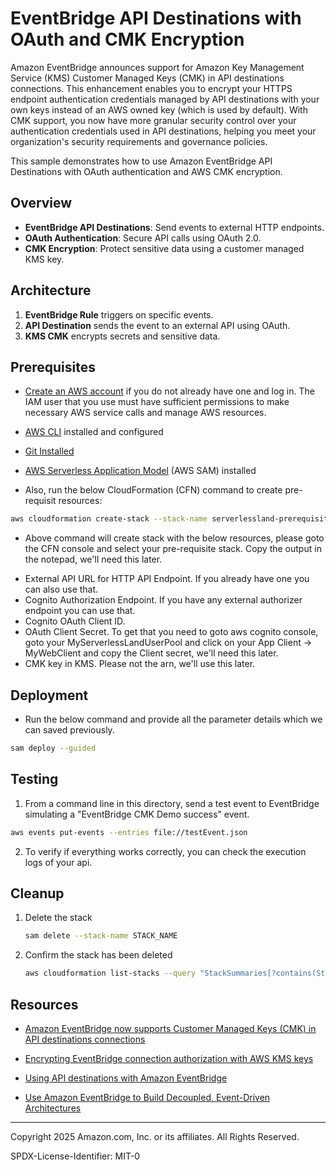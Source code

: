 # EventBridge API Destinations with OAuth and CMK Encryption

Amazon EventBridge announces support for Amazon Key Management Service (KMS) Customer Managed Keys (CMK) in API destinations connections. This enhancement enables you to encrypt your HTTPS endpoint authentication credentials managed by API destinations with your own keys instead of an AWS owned key (which is used by default). With CMK support, you now have more granular security control over your authentication credentials used in API destinations, helping you meet your organization's security requirements and governance policies.

This sample demonstrates how to use Amazon EventBridge API Destinations with OAuth authentication and AWS CMK encryption.

## Overview

- **EventBridge API Destinations**: Send events to external HTTP endpoints.
- **OAuth Authentication**: Secure API calls using OAuth 2.0.
- **CMK Encryption**: Protect sensitive data using a customer managed KMS key.

## Architecture

1. **EventBridge Rule** triggers on specific events.
2. **API Destination** sends the event to an external API using OAuth.
3. **KMS CMK** encrypts secrets and sensitive data.

## Prerequisites

* [Create an AWS account](https://portal.aws.amazon.com/gp/aws/developer/registration/index.html) if you do not already have one and log in. The IAM user that you use must have sufficient permissions to make necessary AWS service calls and manage AWS resources.
* [AWS CLI](https://docs.aws.amazon.com/cli/latest/userguide/install-cliv2.html) installed and configured
* [Git Installed](https://git-scm.com/book/en/v2/Getting-Started-Installing-Git)
* [AWS Serverless Application Model](https://docs.aws.amazon.com/serverless-application-model/latest/developerguide/serverless-sam-cli-install.html) (AWS SAM) installed

* Also, run the below CloudFormation (CFN) command to create pre-requisit resources:
```bash
aws cloudformation create-stack --stack-name serverlessland-prerequisite --template-body file://prerequsite.yaml
```
* Above command will create stack with the below resources, please goto the CFN console and select your pre-requisite stack. Copy the output in the notepad, we'll need this later.
- External API URL for HTTP API Endpoint. If you already have one you can also use that.
- Cognito Authorization Endpoint. If you have any external authorizer endpoint you can use that.
- Cognito OAuth Client ID. 
- OAuth Client Secret. To get that you need to goto aws cognito console, goto your MyServerlessLandUserPool and click on your App Client -> MyWebClient and copy the Client secret, we'll need this later.
- CMK key in KMS. Please not the arn, we'll use this later.

## Deployment

* Run the below command and provide all the parameter details which we can saved previously.
```bash
sam deploy --guided
```

## Testing

1. From a command line in this directory, send a test event to EventBridge simulating a \"EventBridge CMK Demo success\" event.
```bash
aws events put-events --entries file://testEvent.json
```
2. To verify if everything works correctly, you can check the execution logs of your api.

## Cleanup
 
1. Delete the stack
    ```bash
    sam delete --stack-name STACK_NAME
    ```
2. Confirm the stack has been deleted
    ```bash
    aws cloudformation list-stacks --query "StackSummaries[?contains(StackName,'STACK_NAME')].StackStatus"    
    ```

## Resources

- [Amazon EventBridge now supports Customer Managed Keys (CMK) in API destinations connections](https://aws.amazon.com/about-aws/whats-new/2025/04/amazon-eventbridge-customer-managed-keys-api/)

- [Encrypting EventBridge connection authorization with AWS KMS keys](https://docs.aws.amazon.com/eventbridge/latest/userguide/encryption-connections.html)

- [Using API destinations with Amazon EventBridge](https://aws.amazon.com/blogs/compute/using-api-destinations-with-amazon-eventbridge/)

- [Use Amazon EventBridge to Build Decoupled, Event-Driven Architectures](https://serverlessland.com/learn/eventbridge)


----

Copyright 2025 Amazon.com, Inc. or its affiliates. All Rights Reserved.

SPDX-License-Identifier: MIT-0